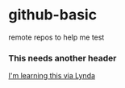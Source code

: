 github-basic
============

remote repos to help me test

### This needs another header

[I'm learning this via Lynda](www.lynda.com)
